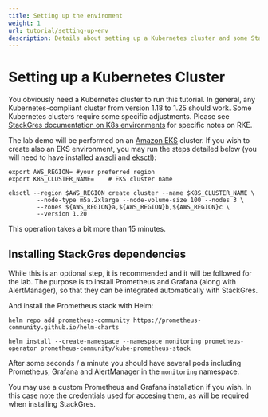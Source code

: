 ```yaml
---
title: Setting up the enviroment
weight: 1
url: tutorial/setting-up-env
description: Details about setting up a Kubernetes cluster and some StackGres dependencies.
---
```


# Setting up a Kubernetes Cluster

You obviously need a Kubernetes cluster to run this tutorial. In general, any Kubernetes-compliant cluster from version 1.18 to 1.25 should work. Some Kubernetes clusters require some specific adjustments. Please see [StackGres documentation on K8s environments](https://stackgres.io/doc/latest/install/prerequisites/k8s/) for specific notes on RKE.

The lab demo will be performed on an [Amazon EKS](https://aws.amazon.com/eks/) cluster. If you wish to create also an EKS environment, you may run the steps detailed below (you will need to have installed [awscli](https://docs.aws.amazon.com/cli/latest/userguide/cli-chap-install.html) and [eksctl](https://github.com/weaveworks/eksctl/releases)):

```
export AWS_REGION= #your preferred region
export K8S_CLUSTER_NAME=	# EKS cluster name

eksctl --region $AWS_REGION create cluster --name $K8S_CLUSTER_NAME \
        --node-type m5a.2xlarge --node-volume-size 100 --nodes 3 \
        --zones ${AWS_REGION}a,${AWS_REGION}b,${AWS_REGION}c \
        --version 1.20
```

This operation takes a bit more than 15 minutes.


## Installing StackGres dependencies

While this is an optional step, it is recommended and it will be followed for the lab. The purpose is to install Prometheus and Grafana (along with AlertManager), so that they can be integrated automatically with StackGres.


And install the Prometheus stack with Helm:

```
helm repo add prometheus-community https://prometheus-community.github.io/helm-charts

helm install --create-namespace --namespace monitoring prometheus-operator prometheus-community/kube-prometheus-stack
```

After some seconds / a minute you should have several pods including Prometheus, Grafana and AlertManager in the `monitoring` namespace.

You may use a custom Prometheus and Grafana installation if you wish. In this case note the credentials used for accesing them, as will be required when installing StackGres.

